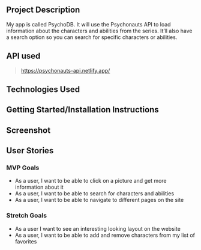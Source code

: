 ## Project Description

My app is called PsychoDB. It will use the Psychonauts API to load information about the characters and abilities from the series. It’ll also have a search option so you can search for specific characters or abilities.

## API used

> https://psychonauts-api.netlify.app/

## Technologies Used

## Getting Started/Installation Instructions

## Screenshot

## User Stories

>

### MVP Goals

- As a user, I want to be able to click on a picture and get more information about it
- As a user, I want to be able to search for characters and abilities
- As a user, I want to be able to navigate to different pages on the site

### Stretch Goals

- As a user I want to see an interesting looking layout on the website
- As a user, I want to be able to add and remove characters from my list of favorites
